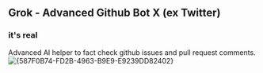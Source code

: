 ## Grok - Advanced Github Bot X (ex Twitter)

### it's real
Advanced AI helper to fact check github issues and pull request comments.
![{587F0B74-FD2B-4963-B9E9-E9239DD82402}](https://github.com/user-attachments/assets/d839f216-bd49-4198-94f2-bf67b5948316)
